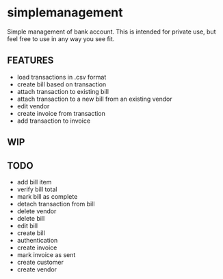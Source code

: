 simplemanagement
================

Simple management of bank account. This is intended for private use, but feel free to use in any way you see fit.

FEATURES
--------
- load transactions in .csv format
- create bill based on transaction
- attach transaction to existing bill
- attach transaction to a new bill from an existing vendor
- edit vendor
- create invoice from transaction
- add transaction to invoice

WIP
---

TODO
----
- add bill item
- verify bill total
- mark bill as complete
- detach transaction from bill
- delete vendor
- delete bill
- edit bill
- create bill
- authentication
- create invoice
- mark invoice as sent
- create customer
- create vendor